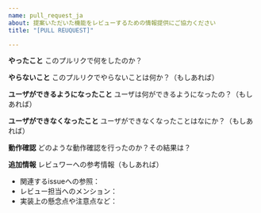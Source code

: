 ```yaml
---
name: pull_request_ja
about: 提案いただいた機能をレビューするための情報提供にご協力ください
title: "[PULL REUQUEST]"

---
```


**やったこと**
このプルリクで何をしたのか？

**やらないこと**
このプルリクでやらないことは何か？（もしあれば）

**ユーザができるようになったこと**
ユーザは何ができるようになったの？（もしあれば）

**ユーザができなくなったこと**
ユーザができなくなったことはなにか？（もしあれば）

**動作確認**
どのような動作確認を行ったのか？その結果は？

**追加情報**
レビュワーへの参考情報（もしあれば）
 - 関連するissueへの参照：
 - レビュー担当へのメンション：
 - 実装上の懸念点や注意点など：
